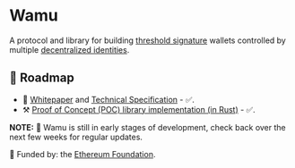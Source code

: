 # Wamu

A protocol and library for building [threshold signature](https://academy.binance.com/en/articles/threshold-signatures-explained) wallets controlled by multiple [decentralized identities](https://ethereum.org/en/decentralized-identity/).

## 🚀 Roadmap
- 📖 [Whitepaper](https://wamu.tech/whitepaper) and [Technical Specification](https://wamu.tech/specification) - ✅.
- ⚒️ [Proof of Concept (POC) library implementation (in Rust)](https://github.com/wamutech/wamu-rs) - ✅.

**NOTE:** 🚧 Wamu is still in early stages of development, check back over the next few weeks for regular updates.

🌱 Funded by: the [Ethereum Foundation](https://esp.ethereum.foundation/).
